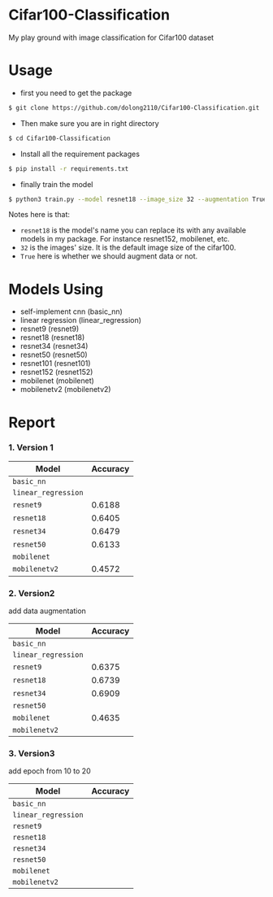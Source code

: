 # Cifar100-Classification
My play ground with image classification for Cifar100 dataset

# Usage
- first you need to get the package
````bash
$ git clone https://github.com/dolong2110/Cifar100-Classification.git
````

- Then make sure you are in right directory
````bash
$ cd Cifar100-Classification
````

- Install all the requirement packages
````bash
$ pip install -r requirements.txt
````

- finally train the model
````bash
$ python3 train.py --model resnet18 --image_size 32 --augmentation True
````

Notes here is that:

- `resnet18` is the model's name you can replace its with any available models in my package. For instance resnet152, mobilenet, etc.
- `32` is the images' size. It is the default image size of the cifar100.
- `True` here is whether we should augment data or not.

# Models Using
- self-implement cnn (basic_nn)
- linear regression (linear_regression)
- resnet9 (resnet9)
- resnet18 (resnet18)
- resnet34 (resnet34)
- resnet50 (resnet50)
- resnet101 (resnet101)
- resnet152 (resnet152)
- mobilenet (mobilenet)
- mobilenetv2 (mobilenetv2)

# Report
### 1. Version 1

| Model               | Accuracy |
| ------------------- | -------- |
| `basic_nn`          |          |
| `linear_regression` |          |
| `resnet9`           | 0.6188   |
| `resnet18`          | 0.6405   |
| `resnet34`          | 0.6479   |
| `resnet50`          | 0.6133   |
| `mobilenet`         |          |
| `mobilenetv2`       | 0.4572   |

### 2. Version2
add data augmentation

| Model               | Accuracy |
| ------------------- | -------- |
| `basic_nn`          |          |
| `linear_regression` |          |
| `resnet9`           | 0.6375   |
| `resnet18`          | 0.6739   |
| `resnet34`          | 0.6909   |
| `resnet50`          |          |
| `mobilenet`         | 0.4635   |
| `mobilenetv2`       |          |

### 3. Version3
add epoch from 10 to 20

| Model               | Accuracy |
| ------------------- | -------- |
| `basic_nn`          |          |
| `linear_regression` |          |
| `resnet9`           |          |
| `resnet18`          |          |
| `resnet34`          |          |
| `resnet50`          |          |
| `mobilenet`         |          |
| `mobilenetv2`       |          |
